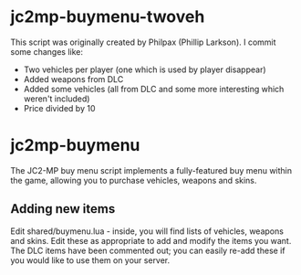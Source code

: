 # jc2mp-buymenu-twoveh
This script was originally created by Philpax (Phillip Larkson). I commit some changes like:
- Two vehicles per player (one which is used by player disappear)
- Added weapons from DLC
- Added some vehicles (all from DLC and some more interesting which weren't included)
- Price divided by 10

# jc2mp-buymenu

The JC2-MP buy menu script implements a fully-featured buy menu within the game, allowing you to purchase vehicles, weapons and skins.

## Adding new items

Edit shared/buymenu.lua - inside, you will find lists of vehicles, weapons and skins. Edit these as appropriate to add and modify the items you want. The DLC items have been commented out; you can easily re-add these if you would like to use them on your server.
